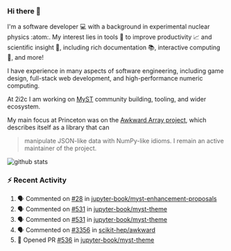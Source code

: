 ### Hi there 👋 

I'm a software developer 💻 with a background in experimental nuclear physics :atom:. My interest lies in tools :wrench: to improve productivity :chart_with_upwards_trend: and scientific insight :telescope:, including rich documentation 📚, interactive computing 🧮, and more! 

I have experience in many aspects of software engineering, including game design, full-stack web development, and high-performance numeric computing. 

At 2i2c I am working on [MyST](https://github.com/jupyter-book/mystmd) community building, tooling, and wider ecosystem. 

My main focus at Princeton was on the [Awkward Array project](awkward-array.org/), which describes itself as a library that can 
> manipulate JSON-like data with NumPy-like idioms. I remain an active maintainer of the project. 

![github stats](https://github-readme-stats.vercel.app/api?username=agoose77&show_icons=true&hide_rank=true&hide_title=true&bg_color=30,e76445,904e95&text_color=efe3ec&icon_color=efe3ec)
<!--
**agoose77/agoose77** is a ✨ _special_ ✨ repository because its `README.md` (this file) appears on your GitHub profile.

Here are some ideas to get you started:

- 🔭 I’m currently working on ...
- 🌱 I’m currently learning ...
- 👯 I’m looking to collaborate on ...
- 🤔 I’m looking for help with ...
- 💬 Ask me about ...
- 📫 How to reach me: ...
- 😄 Pronouns: ...
- ⚡ Fun fact: ...
-->

### :zap: Recent Activity

<!--START_SECTION:activity-->
1. 🗣 Commented on [#28](https://github.com/jupyter-book/myst-enhancement-proposals/pull/28#issuecomment-2660940873) in [jupyter-book/myst-enhancement-proposals](https://github.com/jupyter-book/myst-enhancement-proposals)
2. 🗣 Commented on [#531](https://github.com/jupyter-book/myst-theme/pull/531#issuecomment-2660836884) in [jupyter-book/myst-theme](https://github.com/jupyter-book/myst-theme)
3. 🗣 Commented on [#531](https://github.com/jupyter-book/myst-theme/pull/531#issuecomment-2660836723) in [jupyter-book/myst-theme](https://github.com/jupyter-book/myst-theme)
4. 🗣 Commented on [#3356](https://github.com/scikit-hep/awkward/issues/3356#issuecomment-2656893261) in [scikit-hep/awkward](https://github.com/scikit-hep/awkward)
5. 💪 Opened PR [#536](https://github.com/jupyter-book/myst-theme/pull/536) in [jupyter-book/myst-theme](https://github.com/jupyter-book/myst-theme)
<!--END_SECTION:activity-->
